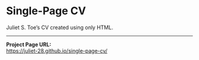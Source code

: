 # Single-Page CV

Juliet S. Toe’s CV created using only HTML.

---

**Project Page URL:**  
https://juliet-28.github.io/single-page-cv/




